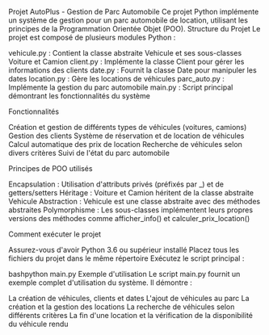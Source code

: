 Projet AutoPlus - Gestion de Parc Automobile
Ce projet Python implémente un système de gestion pour un parc automobile de location, utilisant les principes de la Programmation Orientée Objet (POO).
Structure du Projet
Le projet est composé de plusieurs modules Python :

vehicule.py : Contient la classe abstraite Vehicule et ses sous-classes Voiture et Camion
client.py : Implémente la classe Client pour gérer les informations des clients
date.py : Fournit la classe Date pour manipuler les dates
location.py : Gère les locations de véhicules
parc_auto.py : Implémente la gestion du parc automobile
main.py : Script principal démontrant les fonctionnalités du système

Fonctionnalités

Création et gestion de différents types de véhicules (voitures, camions)
Gestion des clients
Système de réservation et de location de véhicules
Calcul automatique des prix de location
Recherche de véhicules selon divers critères
Suivi de l'état du parc automobile

Principes de POO utilisés

Encapsulation : Utilisation d'attributs privés (préfixés par _) et de getters/setters
Héritage : Voiture et Camion héritent de la classe abstraite Vehicule
Abstraction : Vehicule est une classe abstraite avec des méthodes abstraites
Polymorphisme : Les sous-classes implémentent leurs propres versions des méthodes comme afficher_info() et calculer_prix_location()

Comment exécuter le projet

Assurez-vous d'avoir Python 3.6 ou supérieur installé
Placez tous les fichiers du projet dans le même répertoire
Exécutez le script principal :

bashpython main.py
Exemple d'utilisation
Le script main.py fournit un exemple complet d'utilisation du système. Il démontre :

La création de véhicules, clients et dates
L'ajout de véhicules au parc
La création et la gestion des locations
La recherche de véhicules selon différents critères
La fin d'une location et la vérification de la disponibilité du véhicule rendu
